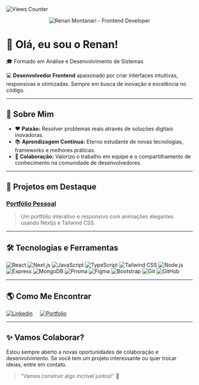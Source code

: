 ![Views Counter](https://views-counter.vercel.app/badge?pageId=renawmontanari&leftColor=000000&rightColor=0adb3f&type=total&label=TOTAL%20DE%20VISUALIZAÇÕES&style=none)

<p align="center">
  <img src="https://media.licdn.com/dms/image/v2/C4D16AQE_BtgWt3EZwQ/profile-displaybackgroundimage-shrink_350_1400/profile-displaybackgroundimage-shrink_350_1400/0/1659471061121?e=1748476800&v=beta&t=N-hIRyj7zkg_6V2d7sGAp-SnsZeylYPnHNqZ7DZrgdE" alt="Renan Montanari - Frontend Developer" />
</p>

# 👋 Olá, eu sou o Renan!

🎓 Formado em Análise e Desenvolvimento de Sistemas

💻 **Desenvolvedor Frontend** apaixonado por criar interfaces intuitivas, responsivas e otimizadas. Sempre em busca de inovação e excelência no código.

---

## 🌟 Sobre Mim

- ❤️ **Paixão:** Resolver problemas reais através de soluções digitais inovadoras.
- 📚 **Aprendizagem Contínua:** Eterno estudante de novas tecnologias, frameworks e melhores práticas.
- 🤝 **Colaboração:** Valorizo o trabalho em equipe e o compartilhamento de conhecimento na comunidade de desenvolvedores.

---

## 🚀 Projetos em Destaque

### [**Portfólio Pessoal**](https://bit.ly/renapfolio)
> Um portfólio interativo e responsivo com animações elegantes usando Nextjs e Tailwind CSS.


---

## 🛠️ Tecnologias e Ferramentas  

<p align="left">
  <img src="https://img.shields.io/badge/-React-61DAFB?logo=react&logoColor=black&style=for-the-badge" alt="React" />
  <img src="https://img.shields.io/badge/-Next.js-000000?logo=next.js&logoColor=white&style=for-the-badge" alt="Next.js" />
  <img src="https://img.shields.io/badge/-JavaScript-F7DF1E?logo=javascript&logoColor=black&style=for-the-badge" alt="JavaScript" />
  <img src="https://img.shields.io/badge/-TypeScript-3178C6?logo=typescript&logoColor=white&style=for-the-badge" alt="TypeScript" />
  <img src="https://img.shields.io/badge/-TailwindCSS-38B2AC?logo=tailwind-css&logoColor=white&style=for-the-badge" alt="Tailwind CSS" />
  <img src="https://img.shields.io/badge/-Node.js-339933?logo=node.js&logoColor=white&style=for-the-badge" alt="Node.js" />
  <img src="https://img.shields.io/badge/-Express-000000?logo=express&logoColor=white&style=for-the-badge" alt="Express" />
  <img src="https://img.shields.io/badge/-MongoDB-47A248?logo=mongodb&logoColor=white&style=for-the-badge" alt="MongoDB" />
  <img src="https://img.shields.io/badge/-Prisma-2D3748?logo=prisma&logoColor=white&style=for-the-badge" alt="Prisma" />
  <img src="https://img.shields.io/badge/-Figma-F24E1E?logo=figma&logoColor=white&style=for-the-badge" alt="Figma" />
  <img src="https://img.shields.io/badge/-Bootstrap-7952B3?logo=bootstrap&logoColor=white&style=for-the-badge" alt="Bootstrap" />
  <img src="https://img.shields.io/badge/-Git-F05032?logo=git&logoColor=white&style=for-the-badge" alt="Git" />
  <img src="https://img.shields.io/badge/-GitHub-181717?logo=github&logoColor=white&style=for-the-badge" alt="GitHub" />
</p>



---

## 🌎 Como Me Encontrar

<p align="left" style="display: flex; gap: 20px;">
  <a href="https://www.linkedin.com/in/renan-w-montanari/" target="blank">
    <img align="center" src="https://img.shields.io/badge/LinkedIn-0077B5?style=for-the-badge&logo=linkedin&logoColor=white" alt="Linkedin" />
  </a>
  <a href="https://bit.ly/renapfolio" target="blank">
    <img align="center" src="https://img.shields.io/badge/Portfolio-255E63?style=for-the-badge&logo=About.me&logoColor=white" alt="Portfolio" />
  </a>
</p>

---

## ✨ Vamos Colaborar?

Estou sempre aberto a novas oportunidades de colaboração e desenvolvimento. Se você tem um projeto interessante ou quer trocar ideias, entre em contato.  
> "Vamos construir algo incrível juntos!" 🚀
